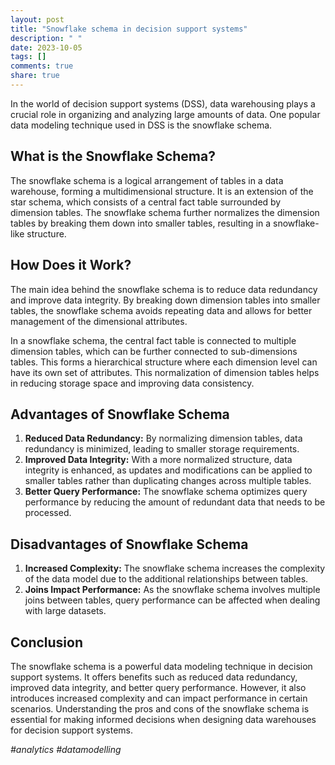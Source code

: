 ```yaml
---
layout: post
title: "Snowflake schema in decision support systems"
description: " "
date: 2023-10-05
tags: []
comments: true
share: true
---
```


In the world of decision support systems (DSS), data warehousing plays a crucial role in organizing and analyzing large amounts of data. One popular data modeling technique used in DSS is the snowflake schema.

## What is the Snowflake Schema?

The snowflake schema is a logical arrangement of tables in a data warehouse, forming a multidimensional structure. It is an extension of the star schema, which consists of a central fact table surrounded by dimension tables. The snowflake schema further normalizes the dimension tables by breaking them down into smaller tables, resulting in a snowflake-like structure.

## How Does it Work?

The main idea behind the snowflake schema is to reduce data redundancy and improve data integrity. By breaking down dimension tables into smaller tables, the snowflake schema avoids repeating data and allows for better management of the dimensional attributes.

In a snowflake schema, the central fact table is connected to multiple dimension tables, which can be further connected to sub-dimensions tables. This forms a hierarchical structure where each dimension level can have its own set of attributes. This normalization of dimension tables helps in reducing storage space and improving data consistency.

## Advantages of Snowflake Schema

1. **Reduced Data Redundancy:** By normalizing dimension tables, data redundancy is minimized, leading to smaller storage requirements.
2. **Improved Data Integrity:** With a more normalized structure, data integrity is enhanced, as updates and modifications can be applied to smaller tables rather than duplicating changes across multiple tables.
3. **Better Query Performance:** The snowflake schema optimizes query performance by reducing the amount of redundant data that needs to be processed.

## Disadvantages of Snowflake Schema

1. **Increased Complexity:** The snowflake schema increases the complexity of the data model due to the additional relationships between tables.
2. **Joins Impact Performance:** As the snowflake schema involves multiple joins between tables, query performance can be affected when dealing with large datasets.

## Conclusion

The snowflake schema is a powerful data modeling technique in decision support systems. It offers benefits such as reduced data redundancy, improved data integrity, and better query performance. However, it also introduces increased complexity and can impact performance in certain scenarios. Understanding the pros and cons of the snowflake schema is essential for making informed decisions when designing data warehouses for decision support systems.

_#analytics #datamodelling_